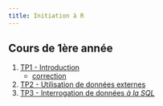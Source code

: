 ```yaml
---
title: Initiation à R
---
```


## Cours de 1ère année

1. [TP1 - Introduction](initiation-a-r-tp1.html)
	- [correction](initiation-a-r-tp1-correction.html)
2. [TP2 - Utilisation de données externes](initiation-a-r-tp2.html)
3. [TP3 - Interrogation de données *à la SQL*](initiation-a-r-tp3.html)
